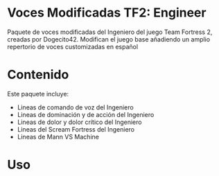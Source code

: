 # Voces Modificadas TF2: Engineer

Paquete de voces modificadas del Ingeniero del juego Team Fortress 2, creadas por Dogecito42.
Modifican el juego base añadiendo un amplio repertorio de voces customizadas en español

# Contenido

Este paquete incluye:

- Lineas de comando de voz del Ingeniero
- Lineas de dominación y de acción del Ingeniero
- Lineas de dolor y dolor crítico del Ingeniero
- Lineas del Scream Fortress del Ingeniero
- Lineas de Mann VS Machine 

# Uso
